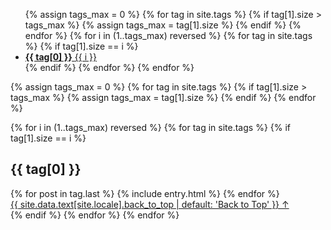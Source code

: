 ---
---

<ul class="taxonomy-index">
  {% assign tags_max = 0 %}
  {% for tag in site.tags %}
    {% if tag[1].size > tags_max %}
      {% assign tags_max = tag[1].size %}
    {% endif %}
  {% endfor %}
  {% for i in (1..tags_max) reversed %}
    {% for tag in site.tags %}
      {% if tag[1].size == i %}
        <li>
          <a href="#{{ tag[0] | slugify }}">
            <strong>{{ tag[0] }}</strong> <span class="taxonomy-count">{{ i }}</span>
          </a>
        </li>
      {% endif %}
    {% endfor %}
  {% endfor %}
</ul>

{% assign tags_max = 0 %}
{% for tag in site.tags %}
  {% if tag[1].size > tags_max %}
    {% assign tags_max = tag[1].size %}
  {% endif %}
{% endfor %}

{% for i in (1..tags_max) reversed %}
  {% for tag in site.tags %}
    {% if tag[1].size == i %}
      <section id="{{ tag[0] | slugify | downcase }}" class="taxonomy-section">
        <h2 class="taxonomy-title">{{ tag[0] }}</h2>
        <div class="entries-{{ page.entries_layout | default: 'list' }}">
          {% for post in tag.last %}
            {% include entry.html %}
          {% endfor %}
        </div>
        <a href="#page-title" class="back-to-top">{{ site.data.text[site.locale].back_to_top | default: 'Back to Top' }} &uarr;</a>
      </section>
    {% endif %}
  {% endfor %}
{% endfor %}
